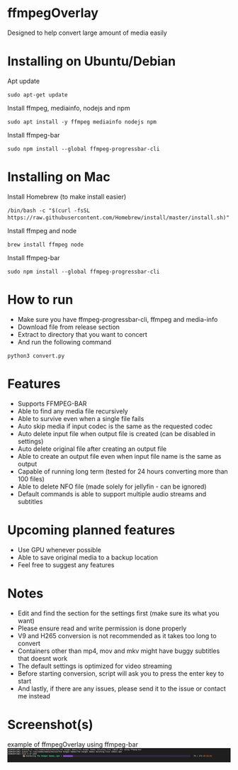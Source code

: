 # ffmpegOverlay
Designed to help convert large amount of media easily

# Installing on Ubuntu/Debian
Apt update
```
sudo apt-get update
```
Install ffmpeg, mediainfo, nodejs and npm
```
sudo apt install -y ffmpeg mediainfo nodejs npm
```
Install ffmpeg-bar
```
sudo npm install --global ffmpeg-progressbar-cli
```

# Installing on Mac
Install Homebrew (to make install easier)
```
/bin/bash -c "$(curl -fsSL https://raw.githubusercontent.com/Homebrew/install/master/install.sh)"
```
Install ffmpeg and node
```
brew install ffmpeg node
```
Install ffmpeg-bar
```
sudo npm install --global ffmpeg-progressbar-cli
```

# How to run
- Make sure you have ffmpeg-progressbar-cli, ffmpeg and media-info
- Download file from release section
- Extract to directory that you want to concert
- And run the following command
```
python3 convert.py
```

# Features
- Supports FFMPEG-BAR
- Able to find any media file recursively
- Able to survive even when a single file fails
- Auto skip media if input codec is the same as the requested codec
- Auto delete input file when output file is created (can be disabled in settings)
- Auto delete original file after creating an output file
- Able to create an output file even when input file name is the same as output
- Capable of running long term (tested for 24 hours converting more than 100 files)
- Able to delete NFO file (made solely for jellyfin - can be ignored)
- Default commands is able to support multiple audio streams and subtitles

# Upcoming planned features
- Use GPU whenever possible
- Able to save original media to a backup location
- Feel free to suggest any features

# Notes
- Edit and find the section for the settings first (make sure its what you want)
- Please ensure read and write permission is done properly
- V9 and H265 conversion is not recommended as it takes too long to convert
- Containers other than mp4, mov and mkv might have buggy subtitles that doesnt work
- The default settings is optimized for video streaming
- Before starting conversion, script will ask you to press the enter key to start
- And lastly, if there are any issues, please send it to the issue or contact me instead

# Screenshot(s)
example of ffmpegOverlay using ffmpeg-bar
![work](screenshot.png)
